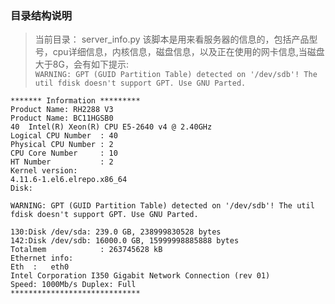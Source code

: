 ### 目录结构说明
>当前目录：
   server_info.py
       该脚本是用来看服务器的信息的，包括产品型号，cpu详细信息，内核信息，磁盘信息，以及正在使用的网卡信息,当磁盘大于8G，会有如下提示:<br />
```WARNING: GPT (GUID Partition Table) detected on '/dev/sdb'! The util fdisk doesn't support GPT. Use GNU Parted.```
```
******* Information *********
Product Name: RH2288 V3
Product Name: BC11HGSB0
40  Intel(R) Xeon(R) CPU E5-2640 v4 @ 2.40GHz
Logical CPU Number  : 40
Physical CPU Number : 2
CPU Core Number     : 10
HT Number           : 2
Kernel version:
4.11.6-1.el6.elrepo.x86_64
Disk:

WARNING: GPT (GUID Partition Table) detected on '/dev/sdb'! The util fdisk doesn't support GPT. Use GNU Parted.

130:Disk /dev/sda: 239.0 GB, 238999830528 bytes
142:Disk /dev/sdb: 16000.0 GB, 15999998885888 bytes
Totalmem            : 263745628 kB
Ethernet info:
Eth  :   eth0
Intel Corporation I350 Gigabit Network Connection (rev 01)
Speed: 1000Mb/s Duplex: Full
*****************************
```
